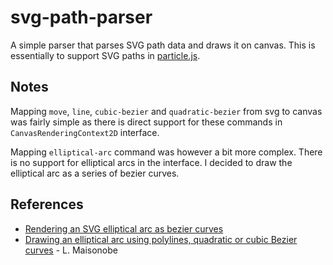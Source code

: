 # svg-path-parser

A simple parser that parses SVG path data and draws it on canvas. This is essentially to support SVG paths in [particle.js](https://github.com/karanjitsingh/particle.js).

## Notes
Mapping ```move```, ```line```, ```cubic-bezier``` and ```quadratic-bezier``` from svg to canvas was fairly simple as there is direct support for these commands in ```CanvasRenderingContext2D``` interface.

Mapping ```elliptical-arc``` command was however a bit more complex. There is no support for elliptical arcs in the interface. I decided to draw the elliptical arc as a series of bezier curves.

## References
* [Rendering an SVG elliptical arc as bezier curves](https://mortoray.com/2017/02/16/rendering-an-svg-elliptical-arc-as-bezier-curves/)
* [Drawing an elliptical arc using polylines, quadratic
or cubic Bezier curves](http://www.spaceroots.org/documents/ellipse/elliptical-arc.pdf) - L. Maisonobe